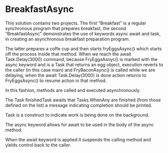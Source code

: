 # BreakfastAsync
This solution contains two projects. The first “Breakfast” is a regular synchronous program that prepares breakfast, the second “BreakfastAsync” demonstrates the use of keywords async await and task, in creating an asynchronous breakfast preparation program.

The latter prepares a coffe cup and then starts fryEggsAsync() which starts off the process inside that method. When we reach the await Task.Delay(3000) command, because FryEggsAsnyc() is marked with the async keyword and is a Task that returns an egg object, execution reverts to the caller (in this case main) and FryBaconAsync() is called while we are delaying, when the await Task.Delay(3000) is done action returns to FryEggsAsync() to resume action in that method.

In this fashion, methods are called and executed asynchronously.

The Task finishedTask awaits that Tasks.WhenAny are finished (from those defined on the list) a message indicating completion should be printed.

Task is a construct to indicate work is being done on the background.

The async keyword allows for await to be used in the body of the async method.

When the await keyword is applied it suspends the calling method and yields control back to the caller.

